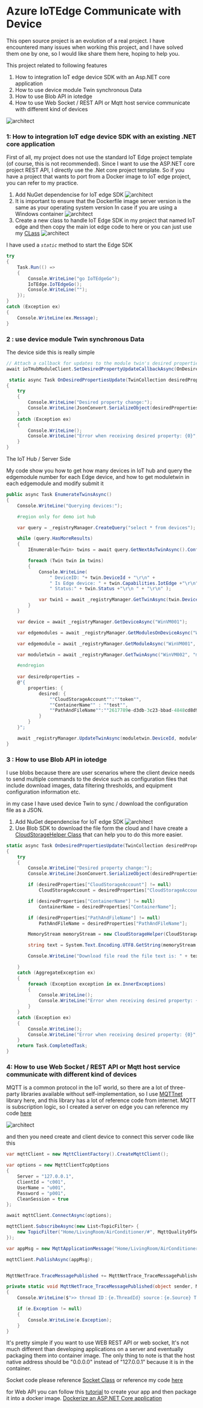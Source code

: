 # Azure IoTEdge Communicate with Device

This open source project is an evolution of a real project. I have encountered many issues when working this project, and I have solved them one by one, so I would like share them here, hoping to help you.

This project related to following features
1. How to integration IoT edge device SDK with an Asp.NET core application
2. How to use device module Twin synchronous Data
3. How to use Blob API in iotedge
4. How to use Web Socket / REST API or Mqtt host service communicate with different kind of devices

![architect](image/Slide9.JPG)

### 1: How to integration IoT edge device SDK with an existing .NET core application

First of all, my project does not use the standard IoT Edge project template (of course, this is not recommended). Since I want to use the ASP.NET core project REST API, I directly use the .Net core project template.
So if you have a project that wants to port from a Docker image to IoT edge project, you can refer to my practice.

1. Add NuGet dependencise for IoT edge SDK
![architect](image/EdgeSDK.PNG)
2. It is important to ensure that the Dockerfile image server version is the same as your operating system version In case if you are using a Windows container
![architect](image/Dockerfile.PNG)
3. Create a new class to handle IoT Edge SDK in my project that named IoT edge and then copy the main iot edge code to here or you can just use my [CLass](https://github.com/Nick287/AzureIoTEdgeWebAPI/blob/master/AzureIoTEdgeWebAPI/IoTEdge.cs)
![architect](image/IoTedgeCode.PNG)

I have used a *`static`* method to start the Edge SDK

```C#
try
{
    Task.Run(() =>
    {
        Console.WriteLine("go IoTEdgeGo");
        IoTEdge.IoTEdgeGo();
        Console.WriteLine("");
    });
}
catch (Exception ex)
{
    Console.WriteLine(ex.Message);
}
```

### **2 :** use device module Twin synchronous Data
The device side this is really simple

```C#
// Attach a callback for updates to the module twin's desired properties.
await ioTHubModuleClient.SetDesiredPropertyUpdateCallbackAsync(OnDesiredPropertiesUpdate, null);

 static async Task OnDesiredPropertiesUpdate(TwinCollection desiredProperties, object userContext)
{
    try
    {
        Console.WriteLine("Desired property change:");
        Console.WriteLine(JsonConvert.SerializeObject(desiredProperties));
    }
    catch (Exception ex)
    {
        Console.WriteLine();
        Console.WriteLine("Error when receiving desired property: {0}", ex.Message);
    }
}
```
The IoT Hub / Server Side 

My code show you how to get how many devices in IoT hub and query the edgemodule number for each Edge device, and how to get moduletwin in each edgemodule and modify submit it

```C#
public async Task EnumerateTwinsAsync()
{
    Console.WriteLine("Querying devices:");

    #region only for demo iot hub

    var query = _registryManager.CreateQuery("select * from devices");

    while (query.HasMoreResults)
    {
        IEnumerable<Twin> twins = await query.GetNextAsTwinAsync().ConfigureAwait(false);

        foreach (Twin twin in twins)
        {
            Console.WriteLine(
                " DeviceID: "+ twin.DeviceId + "\r\n" +
                " Is Edge device: " + twin.Capabilities.IotEdge +"\r\n" +
                " Status:" + twin.Status +"\r\n " + "\r\n" );

            var twin1 = await _registryManager.GetTwinAsync(twin.DeviceId);
        }
    }

    var device = await _registryManager.GetDeviceAsync("WinVM001");

    var edgemodules = await _registryManager.GetModulesOnDeviceAsync("WinVM001");

    var edgemodule = await _registryManager.GetModuleAsync("WinVM001", "moduleName");

    var moduletwin = await _registryManager.GetTwinAsync("WinVM002", "moduleName");

    #endregion
            
    var desiredproperties =
    @"{
        properties: {
            desired: {
                ""CloudStorageAccount"":""token"",
                ""ContainerName"" : ""test"",
                ""PathAndFileName"":""2617789e-d3db-3c23-bbad-4848cd8d9898.json""
            }
        }
    }";

    await _registryManager.UpdateTwinAsync(moduletwin.DeviceId, moduletwin.ModuleId, desiredproperties, moduletwin.ETag);
}
```

### 3 : How to use Blob API in iotedge

I use blobs because there are user scenarios where the client device needs to send multiple commands to the device such as configuration files that include download images, data filtering thresholds, and equipment configuration information etc. 

in my case I have used device Twin to sync / download the configuration file as a JSON.

1. Add NuGet dependencise for IoT edge SDK 
![architect](image/Blob.PNG)
2. Use Blob SDK to download the file form the cloud and I have create a [CloudStorageHelper Class](https://github.com/Nick287/AzureIoTEdgeWebAPI/blob/master/AzureIoTEdgeWebAPI/CloudStorageHelper.cs) that can help you to do this more easier.  

```C#
static async Task OnDesiredPropertiesUpdate(TwinCollection desiredProperties, object userContext)
{
    try
    {
        Console.WriteLine("Desired property change:");
        Console.WriteLine(JsonConvert.SerializeObject(desiredProperties));

        if (desiredProperties["CloudStorageAccount"] != null)
            CloudStorageAccount = desiredProperties["CloudStorageAccount"];

        if (desiredProperties["ContainerName"] != null)
            ContainerName = desiredProperties["ContainerName"];

        if (desiredProperties["PathAndFileName"] != null)
            PathAndFileName = desiredProperties["PathAndFileName"];

        MemoryStream memoryStream = new CloudStorageHelper(CloudStorageAccount).DownloadFile(ContainerName, PathAndFileName);

        string text = System.Text.Encoding.UTF8.GetString(memoryStream.ToArray());

        Console.WriteLine("Download file read the file text is: " + text);

    }
    catch (AggregateException ex)
    {
        foreach (Exception exception in ex.InnerExceptions)
        {
            Console.WriteLine();
            Console.WriteLine("Error when receiving desired property: {0}", exception);
        }
    }
    catch (Exception ex)
    {
        Console.WriteLine();
        Console.WriteLine("Error when receiving desired property: {0}", ex.Message);
    }
    return Task.CompletedTask;
}
```

### 4:  How to use Web Socket / REST API or Mqtt host service communicate with different kind of devices

MQTT is a common protocol in the IoT world, so there are a lot of three-party libraries available without self-implementation, so I use [MQTTnet](https://www.nuget.org/packages/MQTTnet/) library here, and this library has a lot of reference code from internet. MQTT is subscription logic, so I created a server on edge you can reference my code [here](https://github.com/Nick287/AzureIoTEdgeWebAPI/blob/master/AzureIoTEdgeWebAPI/Hosting/MqttHost.cs)

![architect](image/MQTT.PNG)

and then you need create and client device to connect this server code like this

```C#
var mqttClient = new MqttClientFactory().CreateMqttClient();

var options = new MqttClientTcpOptions
{
    Server = "127.0.0.1",
    ClientId = "c001",
    UserName = "u001",
    Password = "p001",
    CleanSession = true
};

await mqttClient.ConnectAsync(options);

mqttClient.SubscribeAsync(new List<TopicFilter> {
    new TopicFilter("Home/LivingRoom/AirConditioner/#", MqttQualityOfServiceLevel.AtMostOnce)
});

var appMsg = new MqttApplicationMessage("Home/LivingRoom/AirConditioner/on-off", Encoding.UTF8.GetBytes("MessageContent"), MqttQualityOfServiceLevel.AtMostOnce, false);

mqttClient.PublishAsync(appMsg);


MqttNetTrace.TraceMessagePublished += MqttNetTrace_TraceMessagePublished;

private static void MqttNetTrace_TraceMessagePublished(object sender, MqttNetTraceMessagePublishedEventArgs e)
{
    Console.WriteLine($">> thread ID：{e.ThreadId} source：{e.Source} The trace level：{e.Level} Message: {e.Message}");

    if (e.Exception != null)
    {
        Console.WriteLine(e.Exception);
    }
}
```

It's pretty simple if you want to use WEB REST API or web socket, It's not much different than developing applications on a server and eventually packaging them into container image. The only thing to note is that the host native address should be "0.0.0.0" instead of "127.0.0.1" because it is in the container.

Socket code please reference [Socket Class](https://docs.microsoft.com/en-us/dotnet/api/system.net.sockets.socket?view=netcore-2.0) or  reference my code [here](https://github.com/Nick287/AzureIoTEdgeWebAPI/blob/master/AzureIoTEdgeWebAPI/Hosting/SocketHostCore.cs)

for Web API you can follow this [tutorial](https://docs.microsoft.com/en-us/aspnet/core/tutorials/first-web-api?view=aspnetcore-2.2&tabs=visual-studio) to create your app and then package it into a docker image. [Dockerize an ASP.NET Core application](https://docs.docker.com/engine/examples/dotnetcore/)

